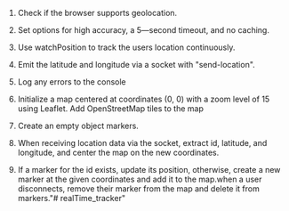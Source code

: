 1. Check if the browser supports geolocation.
2. Set options for high accuracy, a 5—second timeout, and no caching.
3. Use watchPosition to track the users location continuously.
4. Emit the latitude and longitude via a socket with "send-location".
5. Log any errors to the console
6. Initialize a map centered at coordinates (0, 0) with a zoom level of 15 using Leaflet. Add OpenStreetMap tiles to the map
7. Create an empty object markers.
8. When receiving location data via the socket, extract id, latitude, and longitude, and center the map on the new coordinates.

9. If a marker for the id exists, update its position, otherwise, create a new marker at the given coordinates and add it to the map.when a user disconnects, remove their marker from the map and delete it from markers."# realTime_tracker" 
